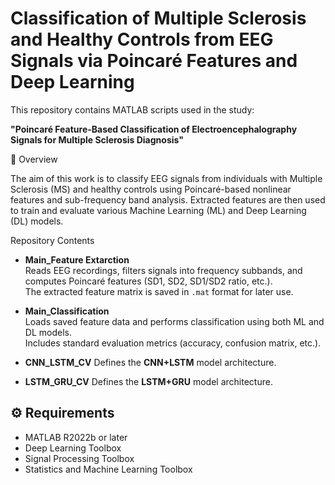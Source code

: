 # Classification of Multiple Sclerosis and Healthy Controls from EEG Signals via Poincaré Features and Deep Learning

This repository contains MATLAB scripts used in the study:

**"Poincaré Feature-Based Classification of Electroencephalography Signals for Multiple Sclerosis Diagnosis"**


🧠 Overview

The aim of this work is to classify EEG signals from individuals with Multiple Sclerosis (MS) and healthy controls using Poincaré-based nonlinear features and sub-frequency band analysis. Extracted features are then used to train and evaluate various Machine Learning (ML) and Deep Learning (DL) models.

Repository Contents


- **Main_Feature Extarction**  
  Reads EEG recordings, filters signals into frequency subbands, and computes Poincaré features (SD1, SD2, SD1/SD2 ratio, etc.).  
  The extracted feature matrix is saved in `.mat` format for later use.

- **Main_Classification**  
  Loads saved feature data and performs classification using both ML and DL models.  
  Includes standard evaluation metrics (accuracy, confusion matrix, etc.).

- **CNN_LSTM_CV**    Defines the **CNN+LSTM** model architecture.

- **LSTM_GRU_CV**    Defines the **LSTM+GRU** model architecture.



## ⚙️ Requirements

- MATLAB R2022b or later  
- Deep Learning Toolbox  
- Signal Processing Toolbox  
- Statistics and Machine Learning Toolbox  
